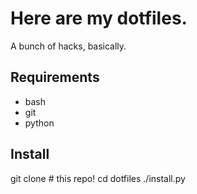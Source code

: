 # Here are my dotfiles.
A bunch of hacks, basically.

## Requirements
* bash
* git
* python

## Install
git clone # this repo!
cd dotfiles
./install.py
